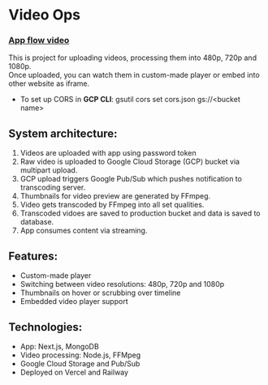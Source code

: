 # Video Ops

### [App flow video](https://video-streaming-demo.up.railway.app/?v=MDg5YzRiMT)

This is project for uploading videos, processing them into 480p, 720p and 1080p.  
Once uploaded, you can watch them in custom-made player or embed into other website as iframe.

-   To set up CORS in <b>GCP CLI</b>: gsutil cors set cors.json gs://\<bucket name\>

## System architecture:

1.  Videos are uploaded with app using password token
2.  Raw video is uploaded to Google Cloud Storage (GCP) bucket via multipart upload.
3.  GCP upload triggers Google Pub/Sub which pushes notification to transcoding server.
4.  Thumbnails for video preview are generated by FFmpeg.
5.  Video gets transcoded by FFmpeg into all set qualities.
6.  Transcoded vidoes are saved to production bucket and data is saved to database.
7.  App consumes content via streaming.

## Features:

-   Custom-made player
-   Switching between video resolutions: 480p, 720p and 1080p
-   Thumbnails on hover or scrubbing over timeline
-   Embedded video player support

## Technologies:

-   App: Next.js, MongoDB
-   Video processing: Node.js, FFMpeg
-   Google Cloud Storage and Pub/Sub
-   Deployed on Vercel and Railway
